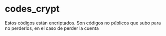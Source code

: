 # codes_crypt
Estos códigos están encriptados. Son códigos no públicos que subo para no perderlos, en el caso de perder la cuenta
